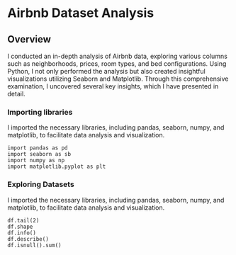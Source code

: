 # Airbnb Dataset Analysis 

## Overview
I conducted an in-depth analysis of Airbnb data, exploring various columns such as neighborhoods, prices, room types, and bed configurations. Using Python, I not only performed the analysis but also created insightful visualizations utilizing Seaborn and Matplotlib. Through this comprehensive examination, I uncovered several key insights, which I have presented in detail.

### Importing libraries  
I imported the necessary libraries, including pandas, seaborn, numpy, and matplotlib, to facilitate data analysis and visualization.
```pyt
import pandas as pd 
import seaborn as sb
import numpy as np
import matplotlib.pyplot as plt
```
### Exploring Datasets 
I imported the necessary libraries, including pandas, seaborn, numpy, and matplotlib, to facilitate data analysis and visualization.
```pyt
df.tail(2)
df.shape
df.info()
df.describe()
df.isnull().sum()
```
